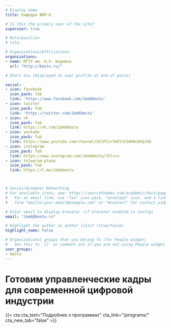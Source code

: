 ```yaml
---
# Display name
title: Кафедра ИБМ-6

# Is this the primary user of the site?
superuser: true

# Role/position
# role: 

# Organizations/Affiliations
organizations:
- name: МГТУ им. Н.Э. Баумана
  url: "http://bmstu.ru/"

# Short bio (displayed in user profile at end of posts)

social:
- icon: facebook
  icon_pack: fab
  link: 'https://www.facebook.com/ibm6bmstu'
- icon: twitter
  icon_pack: fab
  link: 'https://twitter.com/ibm6bmstu'
- icon: vk
  icon_pack: fab
  link: https://vk.com/ibm6bmstu
- icon: youtube
  icon_pack: fab
  link: https://www.youtube.com/channel/UCCPlzrYmF2rE34KHcDdql6A
- icon: instagram
  icon_pack: fab
  link: https://www.instagram.com/ibm6bmstu/?hl=ru
- icon: telegram-plane
  icon_pack: fab
  link: https://t.me/ibm6bmstu



# Social/Academic Networking
# For available icons, see: https://sourcethemes.com/academic/docs/page-builder/#icons
#   For an email link, use "fas" icon pack, "envelope" icon, and a link in the
#   form "mailto:your-email@example.com" or "#contact" for contact widget.

# Enter email to display Gravatar (if Gravatar enabled in Config)
email: "ibm6@bmstu.ru"

# Highlight the author in author lists? (true/false)
highlight_name: false

# Organizational groups that you belong to (for People widget)
#   Set this to `[]` or comment out if you are not using People widget.
user_groups:
- bmstu
---
```


<!-- # Кафедра _ИБМ-6_ является частью [факультета "Инженерный бизнес и менеджмент"](http://ibm.bmstu.ru/). -->

# Готовим управленческие кадры для современной цифровой индустрии

<!-- ## Наша кафедра для тех, кто хочет получить инженерные знания в области техники и технологий, освоить экономические дисциплины, стать успешным бизнес–аналитиком, консультантом или менеджером, создать свой собственный бизнес. -->


{{< cta cta_text="Подробнее о программах" cta_link="/programs/" cta_new_tab="false" >}}




